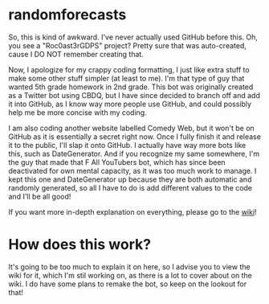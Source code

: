 # randomforecasts
So, this is kind of awkward. I've never actually used GitHub before this. Oh, you see a "Roc0ast3rGDPS" project? Pretty sure that was auto-created, cause I DO NOT remember creating that.

Now, I apologize for my crappy coding formatting, I just like extra stuff to make some other stuff simpler (at least to me). I'm that type of guy that wanted 5th grade homework in 2nd grade. This bot was originally created as a Twitter bot using CBDQ, but I have since decided to branch off and add it into GitHub, as I know way more people use GitHub, and could possibly help me be more concise with my coding.

I am also coding another website labelled Comedy Web, but it won't be on GitHub as it is essentially a secret right now. Once I fully finish it and release it to the public, I'll slap it onto GitHub. I actually have way more bots like this, such as DateGenerator. And if you recognize my same somewhere, I'm the guy that made that F All YouTubers bot, which has since been deactivated for own mental capacity, as it was too much work to manage. I kept this one and DateGenerator up because they are both automatic and randomly generated, so all I have to do is add different values to the code and I'll be all good!

If you want more in-depth explanation on everything, please go to the [wiki](https://github.com/Roc0ast3r/randomforecasts/wiki)!

# How does this work?
It's going to be too much to explain it on here, so I advise you to view the wiki for it, which I'm stil working on, as there is a lot to cover about on the wiki. I do have some plans to remake the bot, so keep on the lookout for that!
